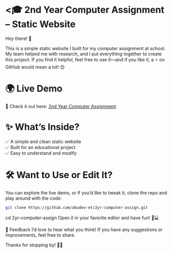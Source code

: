 # <🎓 2nd Year Computer Assignment – Static Website
Hey there! 👋

This is a simple static website I built for my computer assignment at school. My team helped me with research, and I put everything together to create this project. If you find it helpful, feel free to use it—and if you like it, a ⭐ on GitHub would mean a lot! 😊

# 🌍 Live Demo
🚀 Check it out here: <a href="[index.html](https://2ndyearcomputerassignment.netlify.app/)" >2nd Year Computer Assignment</a>

# ✨ What’s Inside?
✅ A simple and clean static website<br />
✅ Built for an educational project<br />
✅ Easy to understand and modify<br />

# 🛠 Want to Use or Edit It?
You can explore the live demo, or if you’d like to tweak it, clone the repo and play around with the code:

```bash
git clone https://github.com/abudev-et/2yr-computer-assign.git
```
cd 2yr-computer-assign
Open it in your favorite editor and have fun! 🎨💻

💬 Feedback
I’d love to hear what you think! If you have any suggestions or improvements, feel free to share.

Thanks for stopping by! 🚀😃
